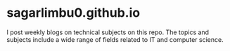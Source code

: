 # sagarlimbu0.github.io

I post weekly blogs on technical subjects on this repo. The topics and subjects include a wide range of fields related to IT and computer science. 
